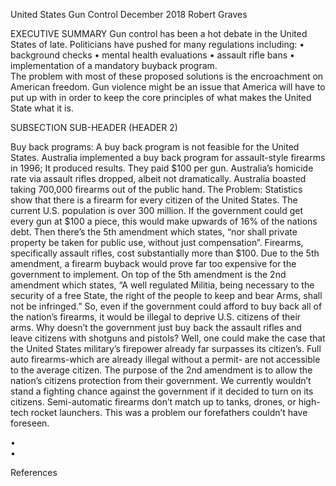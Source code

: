 United States Gun Control
December 2018
Robert Graves


EXECUTIVE SUMMARY
Gun control has been a hot debate in the United States of late. Politicians have pushed for many regulations including:
•	background checks
•	mental health evaluations
•	assault rifle bans
•	implementation of a mandatory buyback program.  
The problem with most of these proposed solutions is the encroachment on American freedom. Gun violence might be an issue that America will have to put up with in order to keep the core principles of what makes the United State what it is.

SUBSECTION SUB-HEADER (HEADER 2)

Buy back programs: A buy back program is not feasible for the United States. Australia implemented a buy back program for assault-style firearms in 1996; It produced results. They paid $100 per gun. Australia’s homicide rate via assault rifles dropped, albeit not dramatically. Australia boasted taking 700,000 firearms out of the public hand. 
The Problem: Statistics show that there is a firearm for every citizen of the United States. The current U.S. population is over 300 million. If the government could get every gun at $100 a piece, this would make upwards of 16% of the nations debt. 
Then there’s the 5th amendment which states, “nor shall private property be taken for public use, without just compensation”. Firearms, specifically assault rifles, cost substantially more than $100. 
Due to the 5th amendment, a firearm buyback would prove far too expensive for the government to implement. 
On top of the 5th amendment is the 2nd amendment which states, “A well regulated Militia, being necessary to the security of a free State, the right of the people to keep and bear Arms, shall not be infringed.” So, even if the government could afford to buy back all of the nation’s firearms, it would be illegal to deprive U.S. citizens of their arms. 
Why doesn’t the government just buy back the assault rifles and leave citizens with shotguns and pistols? Well, one could make the case that the United States military’s firepower already far surpasses its citizen’s. Full auto firearms-which are already illegal without a permit- are not accessible to the average citizen. The purpose of the 2nd amendment is to allow the nation’s citizens protection from their government. We currently wouldn’t stand a fighting chance against the government if it decided to turn on its citizens. Semi-automatic firearms don’t match up to tanks, drones, or high-tech rocket launchers. This was a problem our forefathers couldn’t have foreseen. 






•	
•	



 





















References


